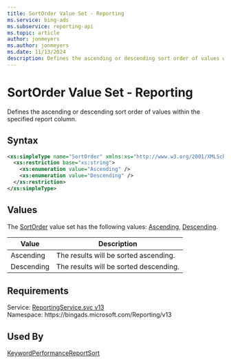 ```yaml
---
title: SortOrder Value Set - Reporting
ms.service: bing-ads
ms.subservice: reporting-api
ms.topic: article
author: jonmeyers
ms.author: jonmeyers
ms.date: 11/13/2024
description: Defines the ascending or descending sort order of values within the specified report column.
---
```

# SortOrder Value Set - Reporting
Defines the ascending or descending sort order of values within the specified report column.

## Syntax
```xml
<xs:simpleType name="SortOrder" xmlns:xs="http://www.w3.org/2001/XMLSchema">
  <xs:restriction base="xs:string">
    <xs:enumeration value="Ascending" />
    <xs:enumeration value="Descending" />
  </xs:restriction>
</xs:simpleType>
```

## <a name="values"></a>Values

The [SortOrder](sortorder.md) value set has the following values: [Ascending](#ascending), [Descending](#descending).

|Value|Description|
|-----------|---------------|
|<a name="ascending"></a>Ascending|The results will be sorted ascending.|
|<a name="descending"></a>Descending|The results will be sorted descending.|

## Requirements
Service: [ReportingService.svc v13](https://reporting.api.bingads.microsoft.com/Api/Advertiser/Reporting/v13/ReportingService.svc)  
Namespace: https\://bingads.microsoft.com/Reporting/v13  

## Used By
[KeywordPerformanceReportSort](keywordperformancereportsort.md)  
